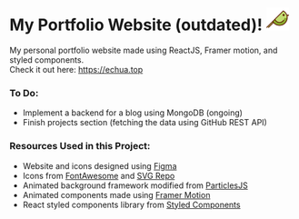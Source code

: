 # My Portfolio Website (outdated)! <img src="https://raw.githubusercontent.com/luorixo/portfolio/85f264e15c09b023dc2d100d5c6f1a6471e9575a/client/src/assets/svg/bird-svgrepo-com.svg" alt="Green Bird Icon" width="40"/>
My personal portfolio website made using ReactJS, Framer motion, and styled components.<br/>
Check it out here: https://echua.top

### To Do:
* Implement a backend for a blog using MongoDB (ongoing)
* Finish projects section (fetching the data using GitHub REST API)

### Resources Used in this Project:

* Website and icons designed using [Figma](https://www.figma.com) <br/>
* Icons from [FontAwesome](https://fontawesome.com) and [SVG Repo](https://www.svgrepo.com) <br/>
* Animated background framework modified from [ParticlesJS](https://vincentgarreau.com/particles.js) <br/>
* Animated components made using [Framer Motion](https://www.framer.com/motion) <br/>
* React styled components library from [Styled Components](https://styled-components.com) <br/>
